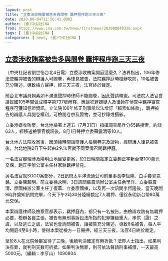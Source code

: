 ```yaml
---
layout: post
title: "立委涉收賄案被告多與閱卷 羈押程序跑三天三夜"
date: 2020-08-04T11:56:41.000Z
author: (臺)中央社CNA
from: https://www.cna.com.tw/news/firstnews/202008040326.aspx
tags: [ (臺)中央社CNA ]
categories: [ news, (臺)中央社CNA ]
---
```

<!--1596542201000-->
[立委涉收賄案被告多與閱卷 羈押程序跑三天三夜](https://www.cna.com.tw/news/firstnews/202008040326.aspx)
------

<div>
<div></div><div class="paragraph"><p>（中央社記者劉世怡台北4日電）立委涉收賄案開庭這麼久？法界指出，106年修法使羈押被告的辯護人可閱卷，再律見被告，法院羈押庭時檢辦攻防，10名被告充分陳述，導致檢方聲押，經三天三夜，法官終於裁定。</p><p>前台北市議員賴素如不滿遭聲押時律師不能閱卷，因此聲請釋憲。司法院大法官會議民國105年間做成釋字第737號解釋，應讓犯罪嫌疑人及律師在偵查中羈押審查程序可獲知卷證資訊。立法院106年修正刑事訴訟法增訂「賴素如條款」，羈押被告的辯護人具閱卷權利，可檢閱卷宗及證物，並可抄錄或攝影。</p><p>立委涉嫌收賄案，台北地檢署上週五（7月31日）指揮調查局兵分65路搜索，約談63人，經移送檢察官複訊後，8月1日聲押立委蘇震清等10人。</p><p>台北地方法院收案後，因須給時間讓辯護人檢閱卷宗及證物，經辯護人律見被告後，台北地院2日下午起由2名法官就不同案情召開羈押庭。</p><p>一名法官審理涉及陽明山地目變更案，於2日晚間裁定立委趙正宇新台幣100萬元交保，趙正宇辦公室主任林家騏羈押禁見。</p><p>另名法官就SOGO案部分，2日訊問太平洋流通公司前董事長李恆隆、白手套郭克銘、立委陳超明、前立委徐永明，3日訊問蘇震清辦公室主任余學洋、立委蘇震清、廖國棟辦公室主任丁復華、立委廖國棟，以及再一次訊問李恆隆後，當天晚間9時許諭知訊問完畢，今天下午2時30分陸續裁定7人羈押、僅徐永明新台幣80萬元交保。</p><p>本案辯護律師及檢察官都表示，羈押庭內，都只有一名被告，由檢辯攻防有無羈押必要，檢辯各自主張，被告有無刑事訴訟法所指的犯罪嫌疑重大、串供（證）之虞，以及逃亡之虞，法官也會詢問被告，讓被告充分陳述，導致8名被告，每人平均開庭4至6小時，使得本案從檢方一日聲押，經三天三夜，法官4日終於裁定。</p><p>至於8人在北院候審室待了三晚，後續判決確定有無折抵？法界人士指出，如果判決有罪，就判刑天數可折抵，如果判決無罪，則可依法聲請刑事補償，一天最高5000元。（編輯：李亨山）1090804</p></div>
</div>
